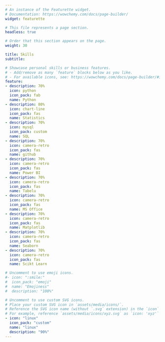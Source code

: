 ```yaml
---
# An instance of the Featurette widget.
# Documentation: https://wowchemy.com/docs/page-builder/
widget: featurette

# This file represents a page section.
headless: true

# Order that this section appears on the page.
weight: 30

title: Skills
subtitle:

# Showcase personal skills or business features.
# - Add/remove as many `feature` blocks below as you like.
# - For available icons, see: https://wowchemy.com/docs/page-builder/#icons
feature:
- description: 70%
  icon: python
  icon_pack: fab
  name: Python
- description: 80%
  icon: chart-line
  icon_pack: fas
  name: Statistics
- description: 70%
  icon: mysql
  icon_pack: custom
  name: SQL
- description: 70%
  icon: camera-retro
  icon_pack: fas
  name: github
- description: 70%
  icon: camera-retro
  icon_pack: fas
  name: Power BI
- description: 70%
  icon: camera-retro
  icon_pack: fas
  name: Tabelu 
- description: 70%
  icon: camera-retro
  icon_pack: fas
  name: MS Office 
- description: 70%
  icon: camera-retro
  icon_pack: fas
  name: Matplotlib
- description: 70%
  icon: camera-retro
  icon_pack: fas
  name: Seaborn
- description: 70%
  icon: camera-retro
  icon_pack: fas
  name: Scikt Learn

# Uncomment to use emoji icons.
#- icon: ":smile:"
#  icon_pack: "emoji"
#  name: "Emojiness"
#  description: "100%"  

# Uncomment to use custom SVG icons.
# Place your custom SVG icon in `assets/media/icons/`.
# Reference the SVG icon name (without `.svg` extension) in the `icon` field.
# For example, reference `assets/media/icons/xyz.svg` as `icon: 'xyz'`
- icon: "linux"
  icon_pack: "custom"
  name: "linux"
  description: "90%"
---
```

